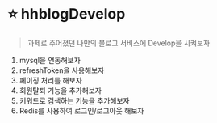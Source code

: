 # ⭐ hhblogDevelop
> 과제로 주어졌던 나만의 블로그 서비스에 Develop을 시켜보자

<ol>
<li>mysql을 연동해보자</li>
<li>refreshToken을 사용해보자</li>
<li>페이징 처리를 해보자</li>
<li>회원탈퇴 기능을 추가해보자</li>
<li>키워드로 검색하는 기능을 추가해보자 </li>
<li>Redis를 사용하여 로그인/로그아웃 해보자 </li>

</ol>
